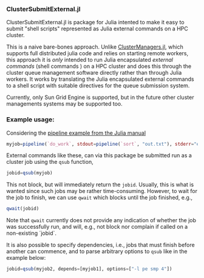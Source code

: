 ### ClusterSubmitExternal.jl

ClusterSubmitExternal.jl is package for Julia intented to make it easy to submit 
"shell scripts" represented as Julia external commands on a HPC cluster.


This is a naive bare-bones approach. Unlike
 [ClusterManagers.jl](https://github.com/JuliaParallel/ClusterManagers.jl),
 which supports full distributed julia code and relies on starting remote
 workers, this approach it is _only_ intended 
to run Julia encapsulated _external commands_ (shell commands ) on a HPC cluster and does this through the cluster queue management software directly rather than through Julia workers. It works by translating the Julia encapsulated external commands
to a shell script with suitable directives for the queue submission system. 


Currently, only Sun Grid Engine is supported, but in the future other cluster
managements systems may be supported too.

### Example usage:

Considering the [pipeline example from the Julia manual](http://docs.julialang.org/en/release-0.4/manual/running-external-programs/#pipelines)

```julia
myjob=pipeline(`do_work`, stdout=pipeline(`sort`, "out.txt"), stderr="errs.txt")
```

External commands like these, can via this package be submitted run as a cluster job using the `qsub` function,

```julia
jobid=qsub(myjob)
```

This not block, but will immediately return the `jobid`. Usually, this is what is wanted since such jobs
may be rather time-consuming. However, to wait for the job to finish, we can use `qwait` which blocks until 
the job finished, e.g., 

```julia
qwait(jobid)
```

Note that `qwait` currently does not provide any indication of whether the job was successfully run, and will, e.g.,
not block nor complain if called on a non-existing ´jobid`. 

It is also possible to specify dependencies, i.e., jobs that must finish before another can commence, and to parse arbitrary options to `qsub` like in the example below:

```julia
jobid=qsub(myjob2, depends=[myjob1], options=["-l pe smp 4"])
```
